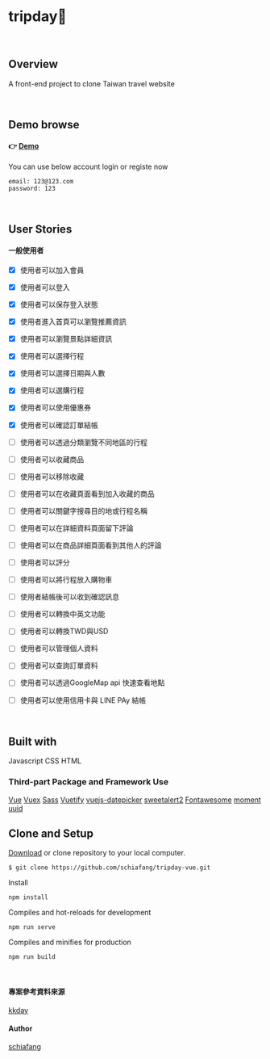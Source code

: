# tripday🦉 
<br>

## Overview

A front-end project to clone Taiwan travel website

<br>


## Demo browse
####  :point_right: [Demo]()

You can use below account login or registe now
```
email: 123@123.com  
password: 123
```


<br>

## User Stories

#### 一般使用者

- [x] 使用者可以加入會員 
- [x] 使用者可以登入 
- [x] 使用者可以保存登入狀態 
- [x] 使用者進入首頁可以瀏覽推薦資訊
- [x] 使用者可以瀏覽景點詳細資訊
- [x] 使用者可以選擇行程
- [x] 使用者可以選擇日期與人數
- [x] 使用者可以選購行程
- [x] 使用者可以使用優惠券
- [x] 使用者可以確認訂單結帳


- [ ] 使用者可以透過分類瀏覽不同地區的行程
- [ ] 使用者可以收藏商品
- [ ] 使用者可以移除收藏
- [ ] 使用者可以在收藏頁面看到加入收藏的商品
- [ ] 使用者可以關鍵字搜尋目的地或行程名稱
- [ ] 使用者可以在詳細資料頁面留下評論
- [ ] 使用者可以在商品詳細頁面看到其他人的評論
- [ ] 使用者可以評分
- [ ] 使用者可以將行程放入購物車 
- [ ] 使用者結帳後可以收到確認訊息
- [ ] 使用者可以轉換中英文功能 
- [ ] 使用者可以轉換TWD與USD
- [ ] 使用者可以管理個人資料 
- [ ] 使用者可以查詢訂單資料
- [ ] 使用者可以透過GoogleMap api 快速查看地點 
- [ ] 使用者可以使用信用卡與 LINE PAy 結帳

<br>

## Built with

Javascript
CSS
HTML



### Third-part Package and Framework Use 
[Vue](https://vuejs.org/v2/guide/installation.html)
[Vuex](https://vuex.vuejs.org/)
[Sass](https://sass-lang.com/)
[Vuetify](https://vuetifyjs.com/en/)
[vuejs-datepicker](https://www.npmjs.com/package/vuejs-datepicker)
[sweetalert2](https://sweetalert2.github.io/)
[Fontawesome](https://fontawesome.com/)
[moment](https://www.npmjs.com/package/moment)
[uuid](https://www.npmjs.com/package/uuid)


## Clone and Setup
[Download](https://github.com/schiafang/tripday-vue/archive/master.zip) or clone repository to your local computer.
```
$ git clone https://github.com/schiafang/tripday-vue.git
```

Install
```
npm install
```

Compiles and hot-reloads for development
```
npm run serve
```

Compiles and minifies for production
```
npm run build
```


<br>

#### 專案參考資料來源
[kkday](https://www.kkday.com/zh-tw/)


#### Author
[schiafang](https://github.com/schiafang)